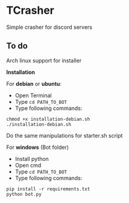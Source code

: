 # TCrasher
Simple crasher for discord servers


## To do
Arch linux support for installer

**Installation**

For **debian** or **ubuntu**:
- Open Terminal
- Type ``cd PATH_TO_BOT``
- Type following commands:
```
chmod +x installation-debian.sh
./installation-debian.sh
```
Do the same manipulations for starter.sh script

For **windows** (Bot folder)
- Install python
- Open cmd
- Type ``cd PATH_TO_BOT``
- Type following commands:
```
pip install -r requirements.txt
python bot.py
```

